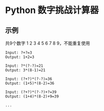 # Python 数字挑战计算器

## 示例

共9个数字 1 2 3 4 5 6 7 8 9，不能重复使用

```
Input: ?+?=3  
Output: 1+2=3

Input: ?*(?-?)=21  
Output: 3*(8-1)=21

Input: (?+?)*(?-?)=36  
Output: (1+5)*(8-2)=36

Input: (?+?)*(?-?)+?=39
Output: (1+4)*(8-2)+9=39

...
```
